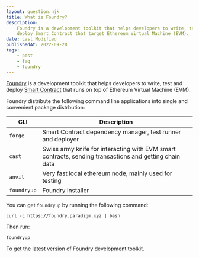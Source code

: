```yaml
---
layout: question.njk
title: What is Foundry?
description:
    Foundry is a development toolkit that helps developers to write, test and
    deploy Smart Contract that target Ethereum Virtual Machine (EVM).
date: Last Modified
publishedAt: 2022-09-28
tags:
    - post
    - faq
    - foundry
---
```


[Foundry][1] is a development toolkit that helps developers to write, test and
deploy [Smart Contract][2] that runs on top of Ethereum Virtual Machine (EVM).

Foundry distribute the following command line applications into single and
convenient package distrbution:

| CLI         | Description                                                                                            |
| ----------- | ------------------------------------------------------------------------------------------------------ |
| `forge`     | Smart Contract dependency manager, test runner and deployer                                            |
| `cast`      | Swiss army knife for interacting with EVM smart contracts, sending transactions and getting chain data |
| `anvil`     | Very fast local ethereum node, mainly used for testing                                                 |
| `foundryup` | Foundry installer                                                                                      |

You can get `foundryup` by running the following command:

```shell
curl -L https://foundry.paradigm.xyz | bash
```

Then run:

```shell
foundryup
```

To get the latest version of Foundry development toolkit.

[1]: https://github.com/foundry-rs/foundry
[2]: /questions/what-is-smart-contract/
